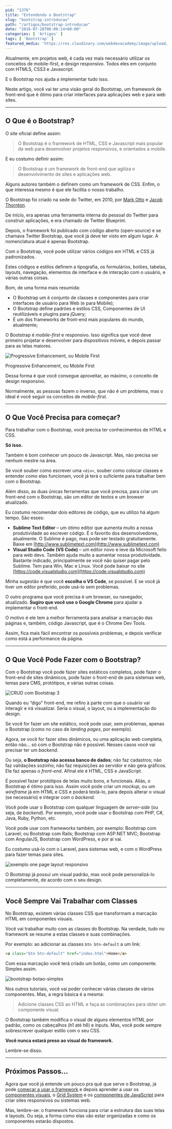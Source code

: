 ```yaml
---
pid: "1376"
title: "Entendendo o Bootstrap"
slug: "bootstrap-introducao"
path: "/artigos/bootstrap-introducao"
date: "2016-07-28T06:00:14+00:00"
categories: [ 'Artigos' ]
tags: [ 'Bootstrap' ]
featured_media: 'https://res.cloudinary.com/webdevacademy/image/upload/c_scale,w_480/v1516676760/bootstrap/webdevacademy-bootstrap-4.png'
---
```


Atualmente, em projetos web, é cada vez mais necessário utilizar os conceitos de mobile-first, e design responsivo. Todos eles em conjunto com HTML5, CSS3 e Javascript.

E o Bootstrap nos ajuda a implementar tudo isso.

Neste artigo, você vai ter uma visão geral do Bootstrap, um framework de front-end que é ótimo para criar interfaces para aplicações web e para web sites.

* * *

## O Que é o Bootstrap?

O site oficial define assim:

> O Bootstrap é o framework de HTML, CSS e Javascript mais popular da web para desenvolver projetos responsivos, e orientados a mobile.

E eu costumo definir assim:

> O Bootstrap é um framework de front-end que agiliza o desenvolvimento de sites e aplicações web.

Alguns autores também o definem como um framework de CSS. Enfim, o que interessa mesmo é que ele facilita o nosso trabalho.

O Bootstrap foi criado na sede do Twitter, em 2010, por [Mark Otto](https://twitter.com/mdo) e [Jacob Thornton](https://twitter.com/fat).

De início, era apenas uma ferramenta interna do pessoal do Twitter para construir aplicações, e era chamado de Twitter Blueprint.

Depois, o framework foi publicado com código aberto (open-source) e se chamava Twitter Bootstrap, que você já deve ter visto em algum lugar. A nomenclatura atual é apenas Bootstrap.

Com o Bootstrap, você pode utilizar vários códigos em HTML e CSS já padronizados.

Estes códigos e estilos definem a tipografia, os formulários, botões, tabelas, layouts, navegação, elementos de interface e de interação com o usuário, e várias outras coisas.

Bom, de uma forma mais resumida:

*   O Bootstrap um é conjunto de classes e componentes para criar interfaces de usuário para Web (e para Mobile);
*   O Bootstrap define padrões e estilos CSS, Componentes de UI reutilizáveis e plugins para jQuery;
*   É um dos frameworks de front-end mais populares do mundo, atualmente;

O Bootstrap é _mobile-first_ e responsivo. Isso significa que você deve primeiro projetar e desenvolver para dispositivos móveis, e depois passar para as telas maiores.

![Progressive Enhancement, ou Mobile First](http://media.webdevacademy.com.br/2016/06/progressive-enhancement-800x303.png)

Progressive Enhancement, ou Mobile First

Dessa forma é que você consegue aproveitar, ao máximo, o conceito de design responsivo.

Normalmente, as pessoas fazem o inverso, que não é um problema, mas o ideal é você seguir os conceitos de _mobile-first_.

* * *

## O Que Você Precisa para começar?

Para trabalhar com o Bootstrap, você precisa ter conhecimentos de HTML e CSS.

**Só isso.**

Também é bom conhecer um pouco de Javascript. Mas, não precisa ser nenhum mestre na área.

Se você souber como escrever uma `<div>`, souber como colocar classes e entender como elas funcionam, você já terá o suficiente para trabalhar bem com o Bootstrap.

Além disso, as duas únicas ferramentas que você precisa, para criar um front-end com o Bootstrap, são um editor de textos e um browser atualizado.

Eu costumo recomendar dois editores de código, que eu utilizo há algum tempo. São esses:

*   **Sublime Text Editor** – um ótimo editor que aumenta muito a nossa produtividade ao escrever código. É o favorito dos desenvolvedores, atualmente. O Sublime é pago, mas pode ser testado gratuitamente. Baixe em [http://www.sublimetext.com](http://www.sublimetext.com)
*   **Visual Studio Code** **(VS Code)** – um editor novo e leve da Microsoft feito para web devs. Também ajuda muito a aumentar nossa produtividade. Bastante indicado, principalmente se você não quiser pagar pelo Sublime. Tem para Win, Mac e Linux. Você pode baixar no site [https://code.visualstudio.com](https://code.visualstudio.com)

Minha sugestão é que você **escolha o VS Code**, se possível. E se você já tiver um editor preferido, pode usá-lo sem problemas.

O outro programa que você precisa é um browser, ou navegador, atualizado. **Sugiro que você use o Google Chrome** para ajudar a implementar o front-end.

O motivo é ele tem a melhor ferramenta para analisar a marcação das páginas e, também, código Javascript, que é o Chrome Dev Tools.

Assim, fica mais fácil encontrar os possíveis problemas, e depois verificar como está a performance da página.

* * *

## O Que Você Pode Fazer com o Bootstrap?

Com o Bootstrap você pode fazer sites estáticos completos, pode fazer o front-end de sites dinâmicos, pode fazer o front-end de para sistemas web, temas para CMS, protótipos, e várias outras coisas. 

![CRUD com Bootstrap 3](http://media.webdevacademy.com.br/2015/03/crud-com-bootstrap-1024x640.png)

Quando eu “digo” front-end, me refiro à parte com que o usuário vai interagir e irá visualizar. Seria o visual, o layout, ou a implementação do design.

Se você for fazer um site estático, você pode usar, sem problemas, apenas o Bootstrap (como no caso de _landing pages_, por exemplo).

Agora, se você for fazer sites dinâmicos, ou uma aplicação web completa, então não… só com o Bootstrap não é possível. Nesses casos você vai precisar ter um _backend_.

Ou seja, **o Bootstrap não acessa banco de dados**; não faz cadastros; não faz validações sozinho; não faz requisições ao servidor e não gera gráficos. Ele faz apenas o _front-end_. Afinal ele é HTML, CSS e JavaScript.

É possível fazer protótipos de telas muito bons, e funcionais. Aliás, o Bootstrap é ótimo para isso. Assim você pode criar um _mockup_, ou um _wireframe_ já em HTML e CSS e poderá testá-lo, para depois alterar o visual (se necessário) e integrar com o _backend_.

Você pode usar o Bootstrap com qualquer linguagem de _server-side_ (ou seja, de _backend_). Por exemplo, você pode usar o Bootstrap com PHP, C#, Java, Ruby, Python, etc.

Você pode usar com frameworks também, por exemplo: Bootstrap com Laravel; ou Bootstrap com Rails; Bootstrap com ASP.NET MVC; Bootstrap com AngularJS, Bootstrap com WordPress, e por aí vai.

Eu costumo usá-lo com o Laravel, para sistemas web, e com o WordPress para fazer temas para sites.

![exemplo one page layout responsivo](http://media.webdevacademy.com.br/2015/09/one-page-layout-responsive-woothemes.jpg)

O Bootstrap já possui um visual padrão, mas você pode personalizá-lo completamente, de acordo com o seu design.

* * *

## Você Sempre Vai Trabalhar com Classes

No Bootstrap, existem várias classes CSS que transformam a marcação HTML em componentes visuais.

Você vai trabalhar muito com as classes do Bootstrap. Na verdade, tudo no framework se resume a estas classes e suas combinações.

Por exemplo: ao adicionar as classes `btn btn-default` a um link:

``` html
<a class="btn btn-default" href="index.html">Home</a>
```

Com essa marcação você terá criado um botão, como um componente. Simples assim.

![bootstrap-botao-simples](http://media.webdevacademy.com.br/2014/01/bootstrap-botao-simples-800x342.png)

Nos outros tutoriais, você vai poder conhecer várias classes de vários componentes. Mas, a regra básica é a mesma:

> Adicione classes CSS ao HTML e faça as combinações para obter um componente visual.

O Bootstrap também modifica o visual de alguns elementos HTML por padrão, como os cabeçalhos (h1 até h6) e inputs. Mas, você pode sempre sobrescrever qualquer estilo com o seu CSS.

**Você nunca estará preso ao visual do framework.**

Lembre-se disso.

* * *

## Próximos Passos…

Agora que você já entende um pouco pra quê que serve o Bootstrap, já pode [começar a usar o framework](/tutoriais/bootstrap-3-como-comecar/) e depois aprender a usar os [componentes visuais](/tag/bootstrap/), o [Grid System](/tutoriais/ux/bootstrap-3-layouts-sistema-grids/) e os [componentes de JavaScript](/tag/bootstrap/) para criar sites responsivos ou sistemas web.

Mas, lembre-se: o framework funciona para criar a estrutura das suas telas e layouts. Ou seja, a forma como elas vão estar organizadas e como os componentes estarão dispostos.